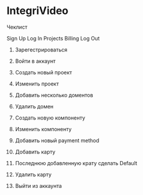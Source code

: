 # IntegriVideo
Чеклист

Sign Up
Log In
Projects
Billing 
Log Out

1. Зарегестрироваться

2. Войти в аккаунт

3. Создать новый проект 
4. Изменить проект
5. Добавить несколько доментов
6. Удалить домен

7. Создать новую компоненту
8. Изменить компоненту
9.  Добавить новый payment method
11. Добавить карту
12. Последнюю добавленную крату сделать Default
13. Удалить карту

14. Выйти из аккаунта
